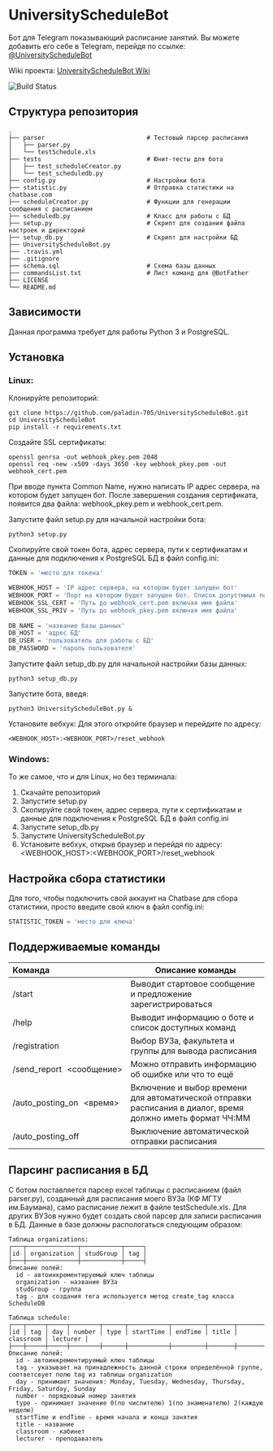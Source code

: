 UniversityScheduleBot
=========================
Бот для Telegram показывающий расписание занятий. Вы можете добавить его себе в Telegram, перейдя по ссылке: [@UniversityScheduleBot](http://telegram.me/UniversityScheduleBot)

Wiki проекта: [UniversityScheduleBot Wiki](https://github.com/paladin-705/UniversityScheduleBot/wiki)

![Build Status](https://travis-ci.org/paladin-705/UniversityScheduleBot.svg?branch=master)

Структура репозитория
------------
    .
    ├── parser                            # Тестовый парсер расписания
    │   ├── parser.py
    │   └── testSchedule.xls
    ├── tests                             # Юнит-тесты для бота
    │   ├── test_scheduleCreator.py
    │   └── test_scheduledb.py
    ├── config.py                         # Настройки бота                     
    ├── statistic.py                      # Отправка статистики на chatbase.com
    ├── scheduleCreator.py                # Функции для генерации сообщения с расписанием
    ├── scheduledb.py                     # Класс для работы с БД
    ├── setup.py                          # Скрипт для создания файла настроек и директорий
    ├── setup_db.py                       # Скрипт для настройки БД
    ├── UniversityScheduleBot.py 
    ├── .travis.yml
    ├── .gitignore  
    ├── schema.sql                        # Схема базы данных
    ├── commandsList.txt                  # Лист команд для @BotFather
    ├── LICENSE
    └── README.md

Зависимости
------------
Данная программа требует для работы Python 3 и PostgreSQL.

Установка
------------
### Linux:
Клонируйте репозиторий: 
```shell
git clone https://github.com/paladin-705/UniversityScheduleBot.git
cd UniversityScheduleBot
pip install -r requirements.txt
```

Создайте SSL сертификаты:
```shell
openssl genrsa -out webhook_pkey.pem 2048
openssl req -new -x509 -days 3650 -key webhook_pkey.pem -out webhook_cert.pem
```
При вводе пункта Common Name, нужно написать IP адрес сервера, на котором будет запущен бот.
После завершения создания сертификата, появится два файла: webhook_pkey.pem и webhook_cert.pem.

Запустите файл setup.py для начальной настройки бота:
```shell
python3 setup.py
```

Скопируйте свой токен бота, адрес сервера, пути к сертификатам и данные для подключения к PostgreSQL БД в файл config.ini:
```python
TOKEN = 'место для токена'

WEBHOOK_HOST = 'IP адрес сервера, на котором будет запущен бот'
WEBHOOK_PORT = 'Порт на котором будет запущен бот. Список допустмиых портов: 443, 80, 88 и 8443'
WEBHOOK_SSL_CERT = 'Путь до webhook_cert.pem включая имя файла'
WEBHOOK_SSL_PRIV = 'Путь до webhook_pkey.pem включая имя файла'
                             
DB_NAME = 'название базы данных'
DB_HOST = 'адрес БД'
DB_USER = 'пользователь для работы с БД'
DB_PASSWORD = 'пароль пользователя'
```
Запустите файл setup_db.py для начальной настройки базы данных:
```shell
python3 setup_db.py
```
Запустите бота, введя: 
```shell
python3 UniversityScheduleBot.py &
```
Установите вебхук:
Для этого откройте браузер и перейдите по адресу:
```shell
<WEBHOOK_HOST>:<WEBHOOK_PORT>/reset_webhook
```

### Windows:
То же самое, что и для Linux, но без терминала:
 1. Скачайте репозиторий
 2. Запустите setup.py
 3. Скопируйте свой токен, адрес сервера, пути к сертификатам и данные для подключения к PostgreSQL БД в файл config.ini
 4. Запустите setup_db.py
 5. Запустите UniversityScheduleBot.py
 6. Установите вебхук, открыв браузер и перейдя по адресу: <WEBHOOK_HOST>:<WEBHOOK_PORT>/reset_webhook

Настройка сбора статистики
------------
Для того, чтобы подключить свой аккаунт на Сhatbase для сбора статистики, просто введите свой ключ в файл config.ini:
```python
STATISTIC_TOKEN = 'место для ключа'
```

Поддерживаемые команды
------------
|Команда| Описание команды|
:----------------| -------------
|/start|Выводит стартовое сообщение и предложение зарегистрироваться|
|/help|Выводит информацию о боте и список доступных команд|
|/registration|Выбор ВУЗа, факультета и группы для вывода расписания|
|/send_report \<сообщение\>|Можно отправить информацию об ошибке или что то ещё|
|/auto_posting_on \<время\>|Включение и выбор времени для автоматической отправки расписания в диалог, время должно иметь формат ЧЧ:ММ|
|/auto_posting_off|Выключение автоматической отправки расписания|

Парсинг расписания в БД
------------
С ботом поставляется парсер excel таблицы с расписанием (файл parser.py), созданный для расписания моего ВУЗа (КФ МГТУ им.Баумана), само расписание лежит в файле testSchedule.xls. Для других ВУЗов нужно будет создать свой парсер для записи расписания в БД. Данные в базе должны распологаться следующим образом:
```
Таблица organizations:
┌───┬──────────────┬───────────┬─────┐
│id │ organization │ studGroup │ tag │
├───┼──────────────┼───────────┼─────┤
Описание полей:
  id - автоинкрементируемый ключ таблицы
  organization - название ВУЗа
  studGroup - группа
  tag - для создания тега используется метод create_tag класса ScheduleDB

Таблица schedule:
┌───┬─────┬─────┬────────┬──────┬───────────┬─────────┬───────┬───────────┬──────────┐
│id │ tag │ day │ number │ type │ startTime │ endTime │ title │ classroom │ lecturer │
├───┼─────┼─────┼────────┼──────┼───────────┼─────────┼───────┼───────────┼──────────┤
Описание полей:
  id - автоинкрементируемый ключ таблицы
  tag - указывает на принадлежность данной строки определённой группе, соответсвует полю tag из таблицы organization
  day - принимает значения: Monday, Tuesday, Wednesday, Thursday, Friday, Saturday, Sunday
  number - порядковый номер занятия
  type - принимает значение 0(по числителю) 1(по знаменателю) 2(каждую неделю)
  startTime и endTime - время начала и конца занятия
  title - название
  classroom - кабинет
  lecturer - преподаватель
```
